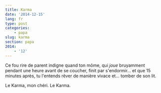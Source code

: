```yaml
---
title: Karma
date: '2014-12-15'
lang: fr
type: post
categories:
    - papa
slug: karma
section: papa
2014:
    - '12'
---
```


Ce fou rire de parent indigne quand ton môme, qui *joue* bruyamment pendant une heure avant de se coucher, finit par s'endormir... et que 15 minutes après, tu l'entends rêver de manière vivace et... tomber de son lit.

Le Karma, mon chéri. Le Karma.
